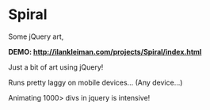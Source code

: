 # Spiral
Some jQuery art,

<b>DEMO: http://ilankleiman.com/projects/Spiral/index.html</b>

Just a bit of art using jQuery!

Runs pretty laggy on mobile devices... (Any device...)

Animating 1000> divs in jquery is intensive!

